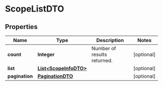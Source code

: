 
# ScopeListDTO

## Properties
Name | Type | Description | Notes
------------ | ------------- | ------------- | -------------
**count** | **Integer** | Number of results returned.  |  [optional]
**list** | [**List&lt;ScopeInfoDTO&gt;**](ScopeInfoDTO.md) |  |  [optional]
**pagination** | [**PaginationDTO**](PaginationDTO.md) |  |  [optional]



